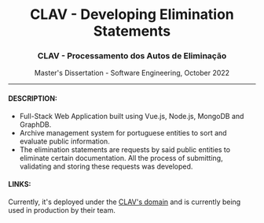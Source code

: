 <h1 align="center">CLAV - Developing Elimination Statements</h1>
<h3 align="center">CLAV - Processamento dos Autos de Eliminação</h3>
<p  align="center"> Master's Dissertation - Software Engineering, October 2022 </p>

---

#### DESCRIPTION: <br/>
- Full-Stack Web Application built using Vue.js, Node.js, MongoDB and GraphDB. <br/>
- Archive management system for portuguese entities to sort and evaluate public information. <br/>
- The elimination statements are requests by said public entities to eliminate certain documentation. All the process of submitting, validating and storing these requests was developed. <br/>

#### LINKS: <br/>
Currently, it's deployed under the [CLAV's domain](http://clav.di.uminho.pt/) and is currently being used in production by their team. 
